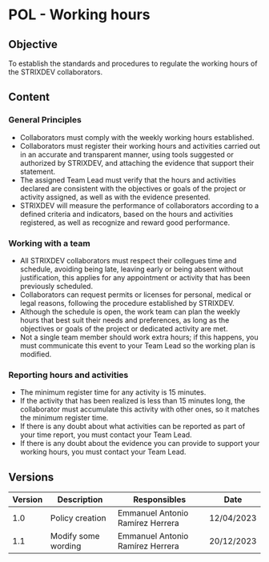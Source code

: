 # POL - Working hours

## Objective

To establish the standards and procedures to regulate the working hours of the STRIXDEV collaborators.

## Content

### General Principles

- Collaborators must comply with the weekly working hours established.
- Collaborators must register their working hours and activities carried out in an accurate and transparent manner, using tools suggested or authorized by STRIXDEV, and attaching the evidence that support their statement.
- The assigned Team Lead must verify that the hours and activities declared are consistent with the objectives or goals of the project or activity assigned, as well as with the evidence presented.
- STRIXDEV will measure the performance of collaborators according to a defined criteria and indicators, based on the hours and activities registered, as well as recognize and reward good performance.

### Working with a team

- All STRIXDEV collaborators must respect their collegues time and schedule, avoiding being late, leaving early or being absent without justification, this applies for any appointment or activity that has been previously scheduled.
- Collaborators can request permits or licenses for personal, medical or legal reasons, following the procedure established by STRIXDEV.
- Although the schedule is open, the work team can plan the weekly hours that best suit their needs and preferences, as long as the objectives or goals of the project or dedicated activity are met.
- Not a single team member should work extra hours; if this happens, you must communicate this event to your Team Lead so the working plan is modified.

### Reporting hours and activities

- The minimum register time for any activity is 15 minutes.
- If the activity that has been realized is less than 15 minutes long, the collaborator must accumulate this activity with other ones, so it matches the minimum register time.
- If there is any doubt about what activities can be reported as part of your time report, you must contact your Team Lead.
- If there is any doubt about the evidence you can provide to support your working hours, you must contact your Team Lead.

## Versions

| Version | Description         | Responsibles                     | Date       |
|---------|---------------------|----------------------------------|------------|
| 1.0     | Policy creation     | Emmanuel Antonio Ramírez Herrera | 12/04/2023 |
| 1.1     | Modify some wording | Emmanuel Antonio Ramírez Herrera | 20/12/2023 |
